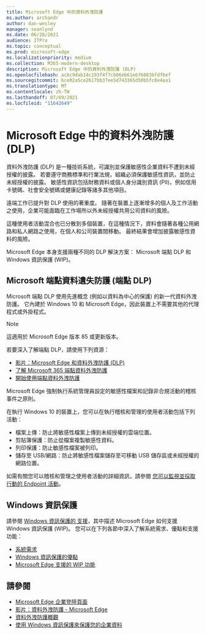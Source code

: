 ```yaml
---
title: Microsoft Edge 中的資料外洩防護
ms.author: archandr
author: dan-wesley
manager: seanlynd
ms.date: 06/28/2021
audience: ITPro
ms.topic: conceptual
ms.prod: microsoft-edge
ms.localizationpriority: medium
ms.collection: M365-modern-desktop
description: Microsoft Edge 中的資料外洩防護 (DLP)
ms.openlocfilehash: acbc9dab14c193f4f7cb06eb61e676083bfdf6ef
ms.sourcegitcommit: bce02a5ce2617bb37ee5d743365d50b5fc8e4aa1
ms.translationtype: MT
ms.contentlocale: zh-TW
ms.lasthandoff: 07/09/2021
ms.locfileid: "11642649"
---
```

# <a name="data-loss-prevention-dlp-in-microsoft-edge"></a>Microsoft Edge 中的資料外洩防護 (DLP)

資料外洩防護 (DLP) 是一種技術系統，可識別並保護敏感性企業資料不遭到未經授權的披露。 若要遵守商務標準和行業法規，組織必須保護敏感性資訊，並防止未經授權的披露。 敏感性資訊包括財務資料或個人身分識別資訊 (PII)，例如信用卡號碼、社會安全號碼或健康記錄等諸多其他項目。

遠端工作已提升對 DLP 使用的著重度。 隨著在裝置上逐漸增多的個人及工作活動之使用，企業可能面臨在工作場所以外未經授權共用公司資料的風險。

這種使用者活動混合也已分散到多個裝置，在這種情況下，資料會隨著各種公用網路和私人網路之使用，在個人和公司裝置間移動。 最終結果會增加披露敏感性資料的風險。

Microsoft Edge 本身支援兩種不同的 DLP 解決方案： Microsoft 端點 DLP 和 Windows 資訊保護 (WIP)。

## <a name="microsoft-endpoint-data-loss-prevention-endpoint-dlp"></a>Microsoft 端點資料遺失防護 (端點 DLP)

Microsoft 端點 DLP 使用先進概念 (例如以資料為中心的保護) 的新一代資料外洩防護。 它內建於 Windows 10 和 Microsoft Edge，因此裝置上不需要其他的代理程式或外掛程式。

> [!NOTE]
> 這適用於 Microsoft Edge 版本 85 或更新版本。

若要深入了解端點 DLP，請使用下列資源：

- [影片：Microsoft Edge 和資料外洩防護 (DLP)](microsoft-edge-video-security-dlp.md)
- [了解 Microsoft 365 端點資料外洩防護](/microsoft-365/compliance/endpoint-dlp-learn-about?preserve-view=true&view=o365-worldwide)
- [開始使用端點資料外洩防護](/microsoft-365/compliance/endpoint-dlp-getting-started?preserve-view=true&view=o365-worldwide)

Microsoft Edge 強制執行系統管理員設定的敏感性檔案和記錄非合規活動的稽核事件之原則。

在執行 Windows 10 的裝置上，您可以在執行稽核和管理的使用者活動包括下列活動：

- 檔案上傳：防止將敏感性檔案上傳到未經授權的雲端位置。 <!-- The next 3 screenshots show a sequence where a user tries to drop a sensitive data file on to their local storage.-->
- 剪貼簿保護：防止從檔案複製敏感性資料。
- 列印保護：防止敏感性檔案被列印。
- 儲存至 USB/網路：防止將敏感性檔案儲存至可移動 USB 儲存區或未經授權的網路位置。

如需有關您可以稽核和管理之使用者活動的詳細資訊，請參閱 [您可以監視並採取行動的 Endpoint 活動](/microsoft-365/compliance/endpoint-dlp-learn-about?preserve-view=true&view=o365-worldwide#endpoint-activities-you-can-monitor-and-take-action-on)。

## <a name="windows-information-protection"></a>Windows 資訊保護

請參閱 [Windows 資訊保護的 支援](./microsoft-edge-security-windows-information-protection.md)，其中描述 Microsoft Edge 如何支援 Windows 資訊保護 (WIP)。 您可以在下列各節中深入了解系統需求、優點和支援功能：

- [系統需求](./microsoft-edge-security-windows-information-protection.md#system-requirements)
- [Windows 資訊保護的優點](./microsoft-edge-security-windows-information-protection.md#windows-information-protection-benefits)
- [Microsoft Edge 支援的 WIP 功能](./microsoft-edge-security-windows-information-protection.md#wip-features-supported-in-microsoft-edge)

## <a name="see-also"></a>請參閱

- [Microsoft Edge 企業登陸頁面](https://aka.ms/EdgeEnterprise)
- [影片：資料外洩防護 - Microsoft Edge](https://www.youtube.com/watch?v=dLD04U9eTqg)
- [資料外洩防護概觀](/microsoft-365/compliance/data-loss-prevention-policies?preserve-view=true&view=o365-worldwide)
- [使用 Windows 資訊保護來保護您的企業資料](/windows/security/information-protection/windows-information-protection/protect-enterprise-data-using-wip)